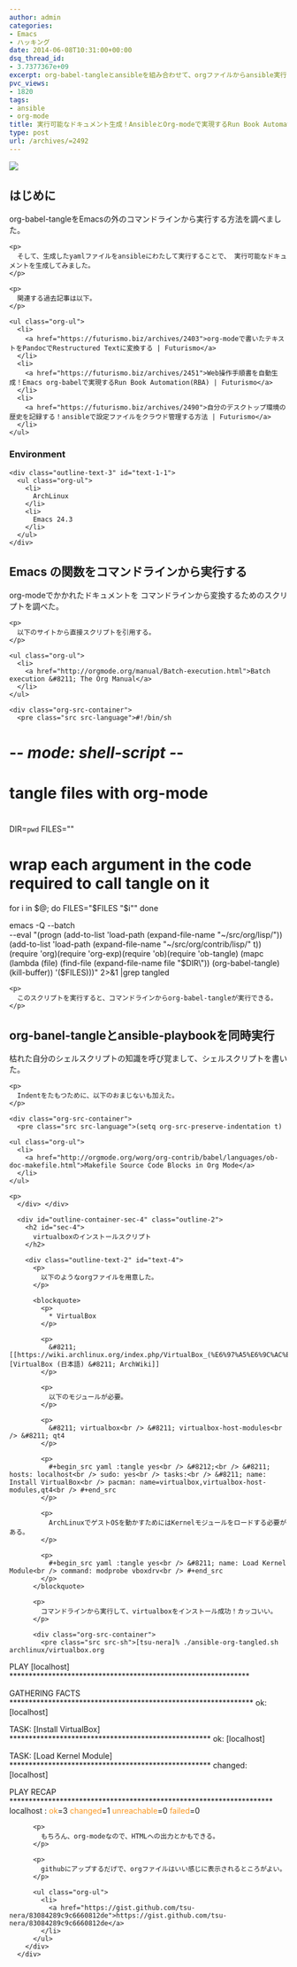 ```yaml
---
author: admin
categories:
- Emacs
- ハッキング
date: 2014-06-08T10:31:00+00:00
dsq_thread_id:
- 3.7377367e+09
excerpt: org-babel-tangleとansibleを組み合わせて、orgファイルからansible実行
pvc_views:
- 1820
tags:
- ansible
- org-mode
title: 実行可能なドキュメント生成！AnsibleとOrg-modeで実現するRun Book Automation(RBA)
type: post
url: /archives/=2492
---
```


![][1]

<div id="outline-container-sec-1" class="outline-2">
  <h2 id="sec-1">
    はじめに
  </h2>
  
  <div class="outline-text-2" id="text-1">
    <p>
      org-babel-tangleをEmacsの外のコマンドラインから実行する方法を調べました。
    </p>
    
    <p>
      そして、生成したyamlファイルをansibleにわたして実行することで、 実行可能なドキュメントを生成してみました。
    </p>
    
    <p>
      関連する過去記事は以下。
    </p>
    
    <ul class="org-ul">
      <li>
        <a href="https://futurismo.biz/archives/2403">org-modeで書いたテキストをPandocでRestructured Textに変換する | Futurismo</a>
      </li>
      <li>
        <a href="https://futurismo.biz/archives/2451">Web操作手順書を自動生成！Emacs org-babelで実現するRun Book Automation(RBA) | Futurismo</a>
      </li>
      <li>
        <a href="https://futurismo.biz/archives/2490">自分のデスクトップ環境の歴史を記録する！ansibleで設定ファイルをクラウド管理する方法 | Futurismo</a>
      </li>
    </ul>
  </div>
  
  <div id="outline-container-sec-1-1" class="outline-3">
    <h3 id="sec-1-1">
      Environment
    </h3>
    
    <div class="outline-text-3" id="text-1-1">
      <ul class="org-ul">
        <li>
          ArchLinux
        </li>
        <li>
          Emacs 24.3
        </li>
      </ul>
    </div>
  </div>
</div>

<div id="outline-container-sec-2" class="outline-2">
  <h2 id="sec-2">
    Emacs の関数をコマンドラインから実行する
  </h2>
  
  <div class="outline-text-2" id="text-2">
    <p>
      org-modeでかかれたドキュメントを コマンドラインから変換するためのスクリプトを調べた。
    </p>
    
    <p>
      以下のサイトから直接スクリプトを引用する。
    </p>
    
    <ul class="org-ul">
      <li>
        <a href="http://orgmode.org/manual/Batch-execution.html">Batch execution &#8211; The Org Manual</a>
      </li>
    </ul>
    
    <div class="org-src-container">
      <pre class="src src-language">#!/bin/sh
# -*- mode: shell-script -*-
#
# tangle files with org-mode
#
DIR=`pwd`
FILES=""

# wrap each argument in the code required to call tangle on it
for i in $@; do
    FILES="$FILES \"$i\""
done

emacs -Q --batch \
    --eval "(progn
     (add-to-list 'load-path (expand-file-name \"~/src/org/lisp/\"))
     (add-to-list 'load-path (expand-file-name \"~/src/org/contrib/lisp/\" t))
     (require 'org)(require 'org-exp)(require 'ob)(require 'ob-tangle)
     (mapc (lambda (file)
            (find-file (expand-file-name file \"$DIR\"))
            (org-babel-tangle)
            (kill-buffer)) '($FILES)))" 2&gt;&1 |grep tangled
</pre>
    </div>
    
    <p>
      このスクリプトを実行すると、コマンドラインからorg-babel-tangleが実行できる。
    </p>
  </div>
</div>

<div id="outline-container-sec-3" class="outline-2">
  <h2 id="sec-3">
    org-banel-tangleとansible-playbookを同時実行
  </h2>
  
  <div class="outline-text-2" id="text-3">
    <p>
      枯れた自分のシェルスクリプトの知識を呼び覚まして、シェルスクリプトを書いた。
    </p>
    
    <p>
      Indentをたもつために、以下のおまじないも加えた。
    </p>
    
    <div class="org-src-container">
      <pre class="src src-language">(setq org-src-preserve-indentation t)
</pre>
    </div>
    
    <ul class="org-ul">
      <li>
        <a href="http://orgmode.org/worg/org-contrib/babel/languages/ob-doc-makefile.html">Makefile Source Code Blocks in Org Mode</a>
      </li>
    </ul>
    
    <p>
      </div> </div> 
      
      <div id="outline-container-sec-4" class="outline-2">
        <h2 id="sec-4">
          virtualboxのインストールスクリプト
        </h2>
        
        <div class="outline-text-2" id="text-4">
          <p>
            以下のようなorgファイルを用意した。
          </p>
          
          <blockquote>
            <p>
              * VirtualBox
            </p>
            
            <p>
              &#8211; [[https://wiki.archlinux.org/index.php/VirtualBox_(%E6%97%A5%E6%9C%AC%E8%AA%9E)][VirtualBox (日本語) &#8211; ArchWiki]]
            </p>
            
            <p>
              以下のモジュールが必要。
            </p>
            
            <p>
              &#8211; virtualbox<br /> &#8211; virtualbox-host-modules<br /> &#8211; qt4
            </p>
            
            <p>
              #+begin_src yaml :tangle yes<br /> &#8212;<br /> &#8211; hosts: localhost<br /> sudo: yes<br /> tasks:<br /> &#8211; name: Install VirtualBox<br /> pacman: name=virtualbox,virtualbox-host-modules,qt4<br /> #+end_src
            </p>
            
            <p>
              ArchLinuxでゲストOSを動かすためにはKernelモジュールをロードする必要がある。
            </p>
            
            <p>
              #+begin_src yaml :tangle yes<br /> &#8211; name: Load Kernel Module<br /> command: modprobe vboxdrv<br /> #+end_src
            </p>
          </blockquote>
          
          <p>
            コマンドラインから実行して、virtualboxをインストール成功！カッコいい。
          </p>
          
          <div class="org-src-container">
            <pre class="src src-sh">[tsu-nera]% ./ansible-org-tangled.sh archlinux/virtualbox.org

PLAY [localhost] ************************************************************** 

GATHERING FACTS *************************************************************** 
ok: [localhost]

TASK: [Install VirtualBox] **************************************************** 
ok: [localhost]

TASK: [Load Kernel Module] **************************************************** 
changed: [localhost]

PLAY RECAP ******************************************************************** 
localhost                  : <span style="color: #fd971f;">ok</span>=3    <span style="color: #fd971f;">changed</span>=1    <span style="color: #fd971f;">unreachable</span>=0    <span style="color: #fd971f;">failed</span>=0
</pre>
          </div>
          
          <p>
            もちろん、org-modeなので、HTMLへの出力とかもできる。
          </p>
          
          <p>
            githubにアップするだげで、orgファイルはいい感じに表示されるところがよい。
          </p>
          
          <ul class="org-ul">
            <li>
              <a href="https://gist.github.com/tsu-nera/83084289c9c6660812de">https://gist.github.com/tsu-nera/83084289c9c6660812de</a>
            </li>
          </ul>
        </div>
      </div>

 [1]: https://futurismo.biz/wp-content/uploads/emacs_logo.jpg